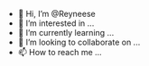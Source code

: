 - 👋 Hi, I’m @Reyneese
- 👀 I’m interested in ...
- 🌱 I’m currently learning ...
- 💞️ I’m looking to collaborate on ...
- 📫 How to reach me ...

<!---
Reyneese/Reyneese is a ✨ special ✨ repository because its `README.md` (this file) appears on your GitHub profile.
You can click the Preview link to take a look at your changes.
--->
